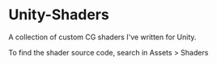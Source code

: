 Unity-Shaders
=============

A collection of custom CG shaders I've written for Unity.

To find the shader source code, search in Assets > Shaders
